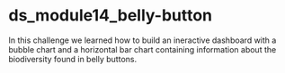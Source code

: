 # ds_module14_belly-button
In this challenge we learned how to build an ineractive dashboard with a bubble chart and a horizontal bar chart containing information about the biodiversity found in belly buttons.
